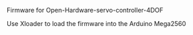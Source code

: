 Firmware for Open-Hardware-servo-controller-4DOF

Use Xloader to load the firmware into the Arduino Mega2560
